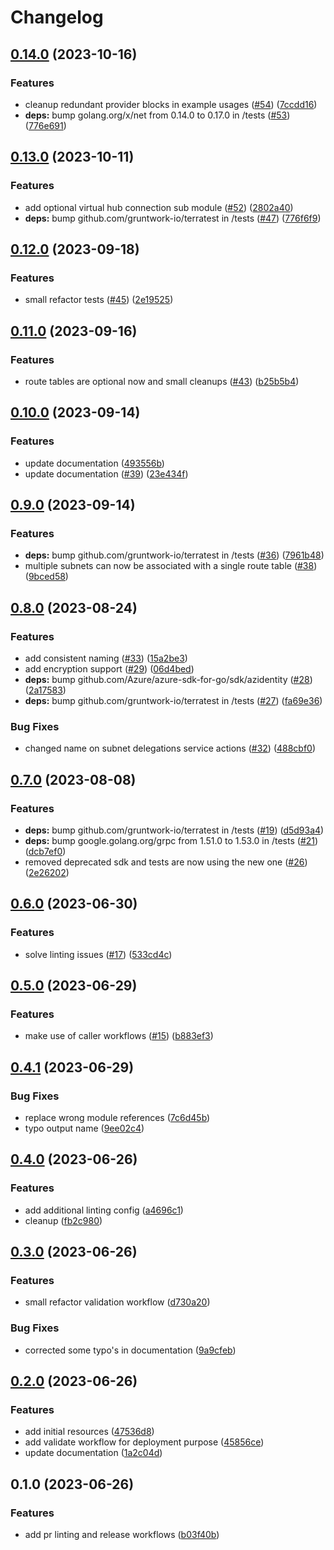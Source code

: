 # Changelog

## [0.14.0](https://github.com/CloudNationHQ/az-cn-module-tf-vnet/compare/v0.13.0...v0.14.0) (2023-10-16)


### Features

* cleanup redundant provider blocks in example usages ([#54](https://github.com/CloudNationHQ/az-cn-module-tf-vnet/issues/54)) ([7ccdd16](https://github.com/CloudNationHQ/az-cn-module-tf-vnet/commit/7ccdd1669f89edf27fd81adf0e3eb3f91b966dc8))
* **deps:** bump golang.org/x/net from 0.14.0 to 0.17.0 in /tests ([#53](https://github.com/CloudNationHQ/az-cn-module-tf-vnet/issues/53)) ([776e691](https://github.com/CloudNationHQ/az-cn-module-tf-vnet/commit/776e69177c0c9ae0c3bca24c3516971195c91932))

## [0.13.0](https://github.com/CloudNationHQ/az-cn-module-tf-vnet/compare/v0.12.0...v0.13.0) (2023-10-11)


### Features

* add optional virtual hub connection sub module ([#52](https://github.com/CloudNationHQ/az-cn-module-tf-vnet/issues/52)) ([2802a40](https://github.com/CloudNationHQ/az-cn-module-tf-vnet/commit/2802a40d27ba2c02f2f13901c2f293ab9810ffe9))
* **deps:** bump github.com/gruntwork-io/terratest in /tests ([#47](https://github.com/CloudNationHQ/az-cn-module-tf-vnet/issues/47)) ([776f6f9](https://github.com/CloudNationHQ/az-cn-module-tf-vnet/commit/776f6f98d8536eb66ba02f574a8d3f269b992f9e))

## [0.12.0](https://github.com/CloudNationHQ/az-cn-module-tf-vnet/compare/v0.11.0...v0.12.0) (2023-09-18)


### Features

* small refactor tests ([#45](https://github.com/CloudNationHQ/az-cn-module-tf-vnet/issues/45)) ([2e19525](https://github.com/CloudNationHQ/az-cn-module-tf-vnet/commit/2e195256a26693d561a189c5c8870b92bafbd96a))

## [0.11.0](https://github.com/CloudNationHQ/az-cn-module-tf-vnet/compare/v0.10.0...v0.11.0) (2023-09-16)


### Features

* route tables are optional now and small cleanups ([#43](https://github.com/CloudNationHQ/az-cn-module-tf-vnet/issues/43)) ([b25b5b4](https://github.com/CloudNationHQ/az-cn-module-tf-vnet/commit/b25b5b461a3045ceec5fb73a77762d7dd4bcbc2c))

## [0.10.0](https://github.com/CloudNationHQ/az-cn-module-tf-vnet/compare/v0.9.0...v0.10.0) (2023-09-14)


### Features

* update documentation ([493556b](https://github.com/CloudNationHQ/az-cn-module-tf-vnet/commit/493556b3778957f187be7c1c8337b48e87156fdb))
* update documentation ([#39](https://github.com/CloudNationHQ/az-cn-module-tf-vnet/issues/39)) ([23e434f](https://github.com/CloudNationHQ/az-cn-module-tf-vnet/commit/23e434fa4bbcf698fbe48e32394c21f281a7c16b))

## [0.9.0](https://github.com/CloudNationHQ/az-cn-module-tf-vnet/compare/v0.8.0...v0.9.0) (2023-09-14)


### Features

* **deps:** bump github.com/gruntwork-io/terratest in /tests ([#36](https://github.com/CloudNationHQ/az-cn-module-tf-vnet/issues/36)) ([7961b48](https://github.com/CloudNationHQ/az-cn-module-tf-vnet/commit/7961b4894b890a80fd1915714b96c21471683842))
* multiple subnets can now be associated with a single route table ([#38](https://github.com/CloudNationHQ/az-cn-module-tf-vnet/issues/38)) ([9bced58](https://github.com/CloudNationHQ/az-cn-module-tf-vnet/commit/9bced5827f9b82056ff6c4f942416a1618d9f475))

## [0.8.0](https://github.com/CloudNationHQ/az-cn-module-tf-vnet/compare/v0.7.0...v0.8.0) (2023-08-24)


### Features

* add consistent naming ([#33](https://github.com/CloudNationHQ/az-cn-module-tf-vnet/issues/33)) ([15a2be3](https://github.com/CloudNationHQ/az-cn-module-tf-vnet/commit/15a2be338e96d1b1492a89f6c879463e070f2a8c))
* add encryption support ([#29](https://github.com/CloudNationHQ/az-cn-module-tf-vnet/issues/29)) ([06d4bed](https://github.com/CloudNationHQ/az-cn-module-tf-vnet/commit/06d4bed2ffd80f84efe7ffcf7774502b0bcc957a))
* **deps:** bump github.com/Azure/azure-sdk-for-go/sdk/azidentity ([#28](https://github.com/CloudNationHQ/az-cn-module-tf-vnet/issues/28)) ([2a17583](https://github.com/CloudNationHQ/az-cn-module-tf-vnet/commit/2a17583015a7b88e6ea15941590a7021ed8af4d9))
* **deps:** bump github.com/gruntwork-io/terratest in /tests ([#27](https://github.com/CloudNationHQ/az-cn-module-tf-vnet/issues/27)) ([fa69e36](https://github.com/CloudNationHQ/az-cn-module-tf-vnet/commit/fa69e367709b0ecd7719ac45fd3e1393e210acd0))


### Bug Fixes

* changed name on subnet delegations service actions ([#32](https://github.com/CloudNationHQ/az-cn-module-tf-vnet/issues/32)) ([488cbf0](https://github.com/CloudNationHQ/az-cn-module-tf-vnet/commit/488cbf0e6f7012e124894c2c9484446c8f6cafed))

## [0.7.0](https://github.com/CloudNationHQ/az-cn-module-tf-vnet/compare/v0.6.0...v0.7.0) (2023-08-08)


### Features

* **deps:** bump github.com/gruntwork-io/terratest in /tests ([#19](https://github.com/CloudNationHQ/az-cn-module-tf-vnet/issues/19)) ([d5d93a4](https://github.com/CloudNationHQ/az-cn-module-tf-vnet/commit/d5d93a44694c3e68b7e7bb9aa22a6b14f50baf47))
* **deps:** bump google.golang.org/grpc from 1.51.0 to 1.53.0 in /tests ([#21](https://github.com/CloudNationHQ/az-cn-module-tf-vnet/issues/21)) ([dcb7ef0](https://github.com/CloudNationHQ/az-cn-module-tf-vnet/commit/dcb7ef0fc30858d5b70d50faa5b3ca9a91fad87b))
* removed deprecated sdk and tests are now using the new one ([#26](https://github.com/CloudNationHQ/az-cn-module-tf-vnet/issues/26)) ([2e26202](https://github.com/CloudNationHQ/az-cn-module-tf-vnet/commit/2e262027851828ed1c990923d20e2d23d4028437))

## [0.6.0](https://github.com/CloudNationHQ/az-cn-module-tf-vnet/compare/v0.5.0...v0.6.0) (2023-06-30)


### Features

* solve linting issues ([#17](https://github.com/CloudNationHQ/az-cn-module-tf-vnet/issues/17)) ([533cd4c](https://github.com/CloudNationHQ/az-cn-module-tf-vnet/commit/533cd4cbbaea5a4eca0c8391fe12a094b4861f63))

## [0.5.0](https://github.com/CloudNationHQ/az-cn-module-tf-vnet/compare/v0.4.1...v0.5.0) (2023-06-29)


### Features

* make use of caller workflows ([#15](https://github.com/CloudNationHQ/az-cn-module-tf-vnet/issues/15)) ([b883ef3](https://github.com/CloudNationHQ/az-cn-module-tf-vnet/commit/b883ef3cbdd072612d04f58bb5bafb9aa859a788))

## [0.4.1](https://github.com/CloudNationHQ/az-cn-module-tf-vnet/compare/v0.4.0...v0.4.1) (2023-06-29)


### Bug Fixes

* replace wrong module references ([7c6d45b](https://github.com/CloudNationHQ/az-cn-module-tf-vnet/commit/7c6d45b3840a5c4fda9b4d1b72aa4785f7e23362))
* typo output name ([9ee02c4](https://github.com/CloudNationHQ/az-cn-module-tf-vnet/commit/9ee02c46e064229b3816eba28062babaf5e7d8a6))

## [0.4.0](https://github.com/CloudNationHQ/az-module-tf-vnet/compare/v0.3.0...v0.4.0) (2023-06-26)


### Features

* add additional linting config ([a4696c1](https://github.com/CloudNationHQ/az-module-tf-vnet/commit/a4696c11e0ba19e9b08066ab33dc4927b1635785))
* cleanup ([fb2c980](https://github.com/CloudNationHQ/az-module-tf-vnet/commit/fb2c980fd6078fb3fbdf97e33b1d5b0d35469c03))

## [0.3.0](https://github.com/CloudNationHQ/az-module-tf-vnet/compare/v0.2.0...v0.3.0) (2023-06-26)


### Features

* small refactor validation workflow ([d730a20](https://github.com/CloudNationHQ/az-module-tf-vnet/commit/d730a204a5288740058b37b1cb55c343966aadb9))


### Bug Fixes

* corrected some typo's in documentation ([9a9cfeb](https://github.com/CloudNationHQ/az-module-tf-vnet/commit/9a9cfeb22b058c3c2716a11bf69cd200396f02d4))

## [0.2.0](https://github.com/CloudNationHQ/az-module-tf-vnet/compare/v0.1.0...v0.2.0) (2023-06-26)


### Features

* add initial resources ([47536d8](https://github.com/CloudNationHQ/az-module-tf-vnet/commit/47536d8351c2ad9a40fbd199ad5cfd97d14718bc))
* add validate workflow for deployment purpose ([45856ce](https://github.com/CloudNationHQ/az-module-tf-vnet/commit/45856ceca93f757774c8f50143db5456b98b6b3b))
* update documentation ([1a2c04d](https://github.com/CloudNationHQ/az-module-tf-vnet/commit/1a2c04ddd3b0f5e4b01654aa838f02bdc318688b))

## 0.1.0 (2023-06-26)


### Features

* add pr linting and release workflows ([b03f40b](https://github.com/CloudNationHQ/az-module-tf-vnet/commit/b03f40b81e54c8955ee5f29727740ac359dbc9c5))
